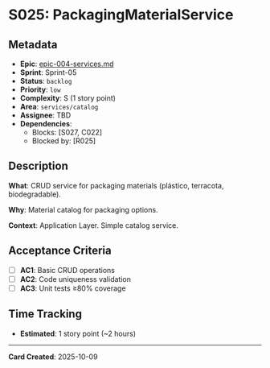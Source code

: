 # S025: PackagingMaterialService

## Metadata
- **Epic**: [epic-004-services.md](../../02_epics/epic-004-services.md)
- **Sprint**: Sprint-05
- **Status**: `backlog`
- **Priority**: `low`
- **Complexity**: S (1 story point)
- **Area**: `services/catalog`
- **Assignee**: TBD
- **Dependencies**:
  - Blocks: [S027, C022]
  - Blocked by: [R025]

## Description

**What**: CRUD service for packaging materials (plástico, terracota, biodegradable).

**Why**: Material catalog for packaging options.

**Context**: Application Layer. Simple catalog service.

## Acceptance Criteria

- [ ] **AC1**: Basic CRUD operations
- [ ] **AC2**: Code uniqueness validation
- [ ] **AC3**: Unit tests ≥80% coverage

## Time Tracking
- **Estimated**: 1 story point (~2 hours)

---
**Card Created**: 2025-10-09
